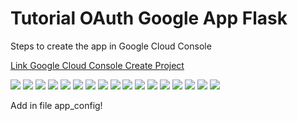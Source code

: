 <h1>Tutorial OAuth Google App Flask</h1>

<p>
    Steps to create the app in Google Cloud Console
</p>

<p><a href="https://console.cloud.google.com/projectcreate">Link Google Cloud Console Create Project</a></p>


<img src='./images_tutorial/Image0.png'/>

<img src='./images_tutorial/Image.png'/>

<img src='./images_tutorial/Image1_1.png'/>

<img src='./images_tutorial/Image1.png'/>

<img src='./images_tutorial/Image2.png'/>

<img src='./images_tutorial/Image3.png'/>

<img src='./images_tutorial/Image4.png'/>

<img src='./images_tutorial/Image5.png'/>

<img src='./images_tutorial/Image6.png'/>

<img src='./images_tutorial/Image7.png'/>

<img src='./images_tutorial/Image8.png'/>

<img src='./images_tutorial/Image9.png'/>

<img src='./images_tutorial/Image10.png'/>

<img src='./images_tutorial/Image11.png'/>

<img src='./images_tutorial/Image12.png'/>

<img src='./images_tutorial/Image13.png'/>

<img src='./images_tutorial/Image14.png'/>

<p>Add in file app_config!</p>

